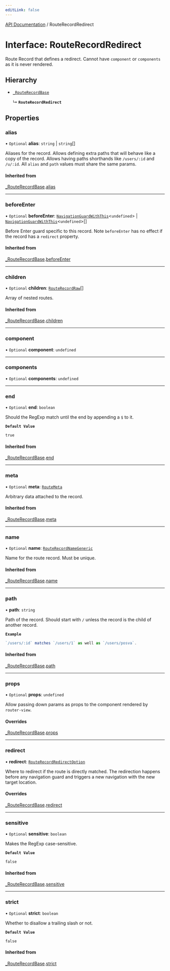 ```yaml
---
editLink: false
---
```


[API Documentation](../index.md) / RouteRecordRedirect

# Interface: RouteRecordRedirect

Route Record that defines a redirect. Cannot have `component` or `components`
as it is never rendered.

## Hierarchy

- [`_RouteRecordBase`](RouteRecordBase.md)

  ↳ **`RouteRecordRedirect`**

## Properties

### alias

• `Optional` **alias**: `string` \| `string`[]

Aliases for the record. Allows defining extra paths that will behave like a
copy of the record. Allows having paths shorthands like `/users/:id` and
`/u/:id`. All `alias` and `path` values must share the same params.

#### Inherited from

[_RouteRecordBase](RouteRecordBase.md).[alias](RouteRecordBase.md#alias)

___

### beforeEnter

• `Optional` **beforeEnter**: [`NavigationGuardWithThis`](NavigationGuardWithThis.md)\<`undefined`\> \| [`NavigationGuardWithThis`](NavigationGuardWithThis.md)\<`undefined`\>[]

Before Enter guard specific to this record. Note `beforeEnter` has no
effect if the record has a `redirect` property.

#### Inherited from

[_RouteRecordBase](RouteRecordBase.md).[beforeEnter](RouteRecordBase.md#beforeEnter)

___

### children

• `Optional` **children**: [`RouteRecordRaw`](../index.md#RouteRecordRaw)[]

Array of nested routes.

#### Inherited from

[_RouteRecordBase](RouteRecordBase.md).[children](RouteRecordBase.md#children)

___

### component

• `Optional` **component**: `undefined`

___

### components

• `Optional` **components**: `undefined`

___

### end

• `Optional` **end**: `boolean`

Should the RegExp match until the end by appending a `$` to it.

**`Default Value`**

`true`

#### Inherited from

[_RouteRecordBase](RouteRecordBase.md).[end](RouteRecordBase.md#end)

___

### meta

• `Optional` **meta**: [`RouteMeta`](RouteMeta.md)

Arbitrary data attached to the record.

#### Inherited from

[_RouteRecordBase](RouteRecordBase.md).[meta](RouteRecordBase.md#meta)

___

### name

• `Optional` **name**: [`RouteRecordNameGeneric`](../index.md#RouteRecordNameGeneric)

Name for the route record. Must be unique.

#### Inherited from

[_RouteRecordBase](RouteRecordBase.md).[name](RouteRecordBase.md#name)

___

### path

• **path**: `string`

Path of the record. Should start with `/` unless the record is the child of
another record.

**`Example`**

```ts
`/users/:id` matches `/users/1` as well as `/users/posva`.
```

#### Inherited from

[_RouteRecordBase](RouteRecordBase.md).[path](RouteRecordBase.md#path)

___

### props

• `Optional` **props**: `undefined`

Allow passing down params as props to the component rendered by `router-view`.

#### Overrides

[_RouteRecordBase](RouteRecordBase.md).[props](RouteRecordBase.md#props)

___

### redirect

• **redirect**: [`RouteRecordRedirectOption`](../index.md#RouteRecordRedirectOption)

Where to redirect if the route is directly matched. The redirection happens
before any navigation guard and triggers a new navigation with the new
target location.

#### Overrides

[_RouteRecordBase](RouteRecordBase.md).[redirect](RouteRecordBase.md#redirect)

___

### sensitive

• `Optional` **sensitive**: `boolean`

Makes the RegExp case-sensitive.

**`Default Value`**

`false`

#### Inherited from

[_RouteRecordBase](RouteRecordBase.md).[sensitive](RouteRecordBase.md#sensitive)

___

### strict

• `Optional` **strict**: `boolean`

Whether to disallow a trailing slash or not.

**`Default Value`**

`false`

#### Inherited from

[_RouteRecordBase](RouteRecordBase.md).[strict](RouteRecordBase.md#strict)
